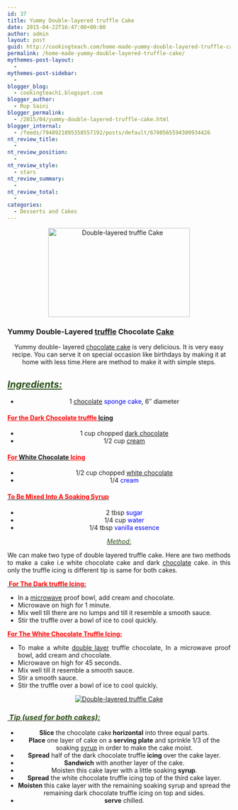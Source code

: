 ```yaml
---
id: 37
title: Yummy Double-layered truffle Cake
date: 2015-04-22T16:47:00+00:00
author: admin
layout: post
guid: http://cookingteach.com/home-made-yummy-double-layered-truffle-cake/
permalink: /home-made-yummy-double-layered-truffle-cake/
mythemes-post-layout:
  - 
mythemes-post-sidebar:
  - 
blogger_blog:
  - cookingteach1.blogspot.com
blogger_author:
  - Rup Saini
blogger_permalink:
  - /2015/04/yummy-double-layered-truffle-cake.html
blogger_internal:
  - /feeds/7948921895358557192/posts/default/6700565594309934426
nt_review_title:
  - 
nt_review_position:
  - 
nt_review_style:
  - stars
nt_review_summary:
  - 
nt_review_total:
  - 
categories:
  - Desserts and Cakes
---
```

<div dir="ltr" style="text-align: left;">
  <div style="clear: both; text-align: center;">
    <a style="margin-left: 1em; margin-right: 1em;" href="http://1.bp.blogspot.com/-Lo0WW6S54AQ/VTfEhhzOiZI/AAAAAAAAARk/j5jL9UiZyCs/s1600/1264350501-0.jpg"><img title="Double-layered truffle Cake" src="http://1.bp.blogspot.com/-Lo0WW6S54AQ/VTfEhhzOiZI/AAAAAAAAARk/j5jL9UiZyCs/s1600/1264350501-0.jpg" alt="Double-layered truffle Cake" width="320" height="201" border="0" /></a>
  </p>
  
  <h3 style="text-align: left;">
    Yummy Double-Layered <a class="zem_slink" title="Truffle" href="http://en.wikipedia.org/wiki/Truffle" target="_blank" rel="wikipedia">truffle</a> Chocolate <a title="Cake" href="http://en.wikipedia.org/wiki/Cake" target="_blank" rel="wikipedia">Cake</a>
  </h3>
  
  <p>
    Yummy double- layered <a title="Chocolate cake" href="http://en.wikipedia.org/wiki/Chocolate_cake" target="_blank" rel="wikipedia">chocolate cake</a> is very delicious. It is very easy recipe. You can serve it on special occasion like birthdays by making it at home with less time.Here are method to make it with simple steps.
  </p>
  
  <h2 style="text-align: left;">
    <span style="color: #274e13;"><i><b><u>Ingredients: </u></b></i></span>
  </h2>
  
  <ul>
    <li>
      1 <a title="Chocolate" href="http://en.wikipedia.org/wiki/Chocolate" target="_blank" rel="wikipedia">chocolate</a> <span style="color: blue;">sponge cake</span>, 6&#8243; diameter
    </li>
  </ul>
  
  <h4 style="text-align: left;">
    <span style="color: red;"><u>For the Dark Chocolate truffle <a title="Icing (food)" href="http://en.wikipedia.org/wiki/Icing_%28food%29" target="_blank" rel="wikipedia">Icing</a></u></span>
  </h4>
  
  <ul>
    <li>
      1 cup chopped <a title="Types of chocolate" href="http://en.wikipedia.org/wiki/Types_of_chocolate" target="_blank" rel="wikipedia">dark chocolate</a>
    </li>
    <li>
      1/2 cup <a title="Cream" href="http://en.wikipedia.org/wiki/Cream" target="_blank" rel="wikipedia">cream</a>
    </li>
  </ul>
  
  <h4 style="text-align: left;">
    <span style="color: red;"><u>For <a title="White chocolate" href="http://en.wikipedia.org/wiki/White_chocolate" target="_blank" rel="wikipedia">White Chocolate</a> Icing </u></span>
  </h4>
  
  <ul>
    <li>
      1/2 cup chopped <span style="color: blue;"><a class="zem_slink" title="White chocolate" href="http://en.wikipedia.org/wiki/White_chocolate" target="_blank" rel="wikipedia">white chocolate</a></span>
    </li>
    <li>
      1/4 <span style="color: blue;">cream</span>
    </li>
  </ul>
  
  <h4 style="text-align: left;">
    <u><span style="color: red;">To Be Mixed Into A Soaking Syrup </span></u>
  </h4>
  
  <ul>
    <li>
      2 tbsp <span style="color: blue;">sugar</span>
    </li>
    <li>
      1/4 cup <span style="color: blue;">water</span>
    </li>
    <li>
      1/4 tbsp <span style="color: blue;">vanilla essence</span>
    </li>
  </ul>
  
  <p>
    <!-- post -->
  </p>
  
  <p>
    <u><span style="color: #274e13;"><i>Method:</i></span></u>
  </p>
  
  <div style="text-align: justify;">
    We can make two type of double layered truffle cake. Here are two methods to make a cake i.e white chocolate cake and dark <a class="zem_slink" title="Chocolate" href="http://en.wikipedia.org/wiki/Chocolate" target="_blank" rel="wikipedia">chocolate</a> cake. in this only the truffle icing is different tip is same for both cakes.
  </p>
  
  <div style="text-align: justify;">
  </p>
  
  <div style="text-align: justify;">
    <b><u><span style="color: red;"> For The Dark truffle Icing: </span></u></b>
  </p>
  
  <ul>
    <li>
      In a <a title="Microwave" href="http://en.wikipedia.org/wiki/Microwave" target="_blank" rel="wikipedia">microwave</a> proof bowl, add cream and chocolate.
    </li>
    <li>
      Microwave on high for 1 minute.
    </li>
    <li>
      Mix well till there are no lumps and till it resemble a smooth sauce.
    </li>
    <li>
      Stir the truffle over a bowl of ice to cool quickly.
    </li>
  </ul>
  
  <p>
    <b><span style="color: red;"><u>For The White Chocolate Truffle Icing:</u></span></b>
  </p>
  
  <ul>
    <li>
      To make a white <a title="Double layer (interfacial)" href="http://en.wikipedia.org/wiki/Double_layer_%28interfacial%29" target="_blank" rel="wikipedia">double layer</a> truffle chocolate, In a microwave proof bowl, add cream and chocolate.
    </li>
    <li>
      Microwave on high for 45 seconds.
    </li>
    <li>
      Mix well till it resemble a smooth sauce.
    </li>
    <li>
      Stir a smooth sauce.
    </li>
    <li>
      Stir the truffle over a bowl of ice to cool quickly.
    </li>
  </ul>
  
  <div style="clear: both; text-align: center;">
    <a style="margin-left: 1em; margin-right: 1em;" href="http://2.bp.blogspot.com/-_ySkD8GbcE8/VTfG9FJ8qXI/AAAAAAAAARw/8q_1ewXEERU/s1600/images.jpg"><img title="Double-layered truffle Cake" src="http://2.bp.blogspot.com/-_ySkD8GbcE8/VTfG9FJ8qXI/AAAAAAAAARw/8q_1ewXEERU/s1600/images.jpg" alt="Double-layered truffle Cake" border="0" /></a>
  </p>
  
  <p>
  </p>
  
  <h3 style="text-align: left;">
    <i><u><span style="color: #274e13;"> Tip (used for both cakes):</span></u></i>
  </h3>
  
  <ul>
    <li>
      <b>Slice</b> the chocolate cake<b> horizontal</b> into three equal parts.
    </li>
    <li>
      <b>Place</b> one layer of cake on a <b>serving plate</b> and sprinkle 1/3 of the soaking <a title="Syrup" href="http://en.wikipedia.org/wiki/Syrup" target="_blank" rel="wikipedia">syrup</a> in order to make the cake moist.
    </li>
    <li>
      <b>Spread</b> half of the dark chocolate truffle<b> icing</b> over the cake layer.
    </li>
    <li>
      <b>Sandwich</b> with another layer of the cake.
    </li>
    <li>
      Moisten this cake layer with a little soaking<b> syrup</b>.
    </li>
    <li>
      <b>Spread</b> the white chocolate truffle icing top of the third cake layer.
    </li>
    <li>
      <b>Moisten </b>this cake layer with the remaining soaking syrup and spread the remaining dark chocolate truffle icing on top and sides.
    </li>
    <li>
      <b>serve</b> chilled.
    </li>
  </ul>
</p>
